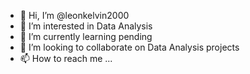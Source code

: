 - 👋 Hi, I’m @leonkelvin2000
- 👀 I’m interested in Data Analysis
- 🌱 I’m currently learning pending
- 💞️ I’m looking to collaborate on Data Analysis projects
- 📫 How to reach me ...

<!---
leonkelvin2000/leonkelvin2000 is a ✨ special ✨ repository because its `README.md` (this file) appears on your GitHub profile.
You can click the Preview link to take a look at your changes.
--->

